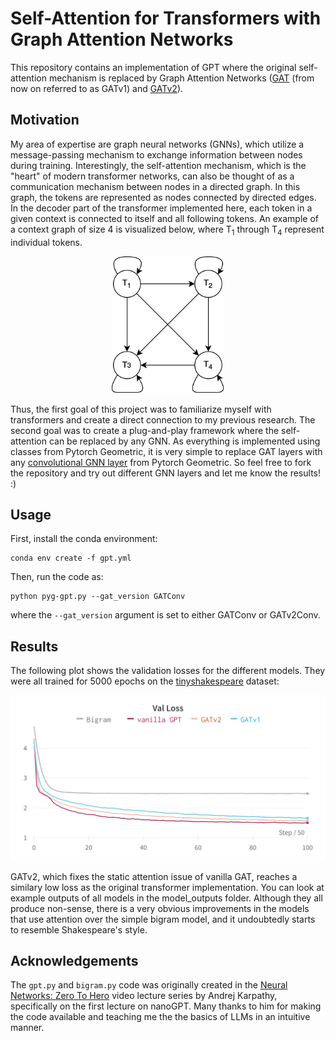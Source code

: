 
# Self-Attention for Transformers with Graph Attention Networks
This repository contains an implementation of GPT where the original self-attention mechanism is replaced by Graph Attention Networks ([GAT](https://arxiv.org/abs/1710.10903) (from now on referred to as GATv1) and [GATv2](https://arxiv.org/abs/2105.14491)).

## Motivation
My area of expertise are graph neural networks (GNNs), which utilize a message-passing mechanism to exchange information between nodes during training. Interestingly, the self-attention mechanism, which is the "heart" of modern transformer networks, can also be thought of as a communication mechanism between nodes in a directed graph. In this graph, the tokens are represented as nodes connected by directed edges. In the decoder part of the transformer implemented here, each token in a given context is connected to itself and all following tokens. An example of a context graph of size 4 is visualized below, where T<sub>1</sub> through T<sub>4</sub> represent individual tokens.

<p align="center">
    <img src="https://github.com/LucTuc/gpt-pyg-attention/blob/master/illustrations/token_graph.png?raw=true" width="180" class="center">
</p>

Thus, the first goal of this project was to familiarize myself with transformers and create a direct connection to my previous research. The second goal was to create a plug-and-play framework where the self-attention can be replaced by any GNN. As everything is implemented using classes from Pytorch Geometric, it is very simple to replace GAT layers with any [convolutional GNN layer](https://pytorch-geometric.readthedocs.io/en/latest/modules/nn.html#convolutional-layers) from Pytorch Geometric. So feel free to fork the repository and try out different GNN layers and let me know the results! :)

## Usage
First, install the conda environment:
```
conda env create -f gpt.yml
```
Then, run the code as:
```
python pyg-gpt.py --gat_version GATConv
```
where the `--gat_version` argument is set to either GATConv or GATv2Conv.

## Results
The following plot shows the validation losses for the different models. They were all trained for 5000 epochs on the [tinyshakespeare](https://raw.githubusercontent.com/karpathy/char-rnn/master/data/tinyshakespeare/input.txt) dataset:

<p align="center">
    <img src="https://github.com/LucTuc/gpt-pyg-attention/blob/master/illustrations/ValLoss.png?raw=true" width="512" class="center">
</p>

GATv2, which fixes the static attention issue of vanilla GAT, reaches a similary low loss as the original transformer implementation. You can look at example outputs of all models in the model_outputs folder. Although they all produce non-sense, there is a very obvious improvements in the models that use attention over the simple bigram model, and it undoubtedly starts to resemble Shakespeare's style.

## Acknowledgements 
The `gpt.py` and `bigram.py` code was originally created in the [Neural Networks: Zero To Hero](https://karpathy.ai/zero-to-hero.html) video lecture series by Andrej Karpathy, specifically on the first lecture on nanoGPT. Many thanks to him for making the code available and teaching me the the basics of LLMs in an intuitive manner.